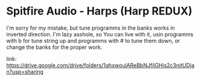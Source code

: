 # Spitfire Audio - Harps (Harp REDUX)
I'm sorry for my mistake, but tune programms in the banks works in inverted direction. I'm lazy asshole, so You can live with it, usin programms with b for tune string up and programms with # to tune them down, or change the banks for the proper work.

link: https://drive.google.com/drive/folders/1qhxwoulAReBbNJfilGHjs2c3nitUDjan?usp=sharing
